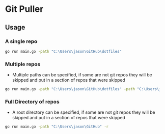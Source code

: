 # Git Puller

## Usage

### A single repo

```bash
go run main.go -path "C:\Users\jason\GitHub\dotfiles"
```

### Multiple repos

- Multiple paths can be specified, if some are not git repos they will be skipped and put in a section of repos that were skipped

```bash
go run main.go -path "C:\Users\jason\GitHub\dotfiles" -path "C:\Users\jason\GitHub\Data_Tool_Pack_Py" -path "C:\Users\jason\GitHub\Archived_Projects" -path "C:\Users\jason\GitHub\server_configs"
```

### Full Directory of repos

- A root directory can be specified, if some are not git repos they will be skipped and put in a section of repos that were skipped

```bash
go run main.go -path "C:\Users\jason\GitHub" -r
```
